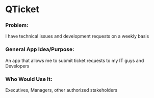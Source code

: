 # QTicket

### Problem: 
I have technical issues and development requests on a weekly basis
### General App Idea/Purpose: 
An app that allows me to submit ticket requests to my IT guys and Developers
### Who Would Use It: 
Executives, Managers, other authorized stakeholders 